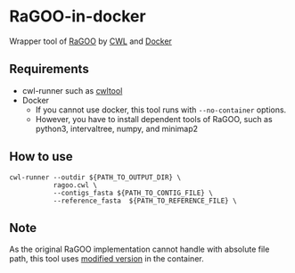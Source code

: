 # RaGOO-in-docker
Wrapper tool of [RaGOO](https://github.com/malonge/RaGOO) by [CWL](https://github.com/common-workflow-language/common-workflow-language) and [Docker](https://www.docker.com)

## Requirements

* cwl-runner such as [cwltool](https://github.com/common-workflow-language/cwltool)
* Docker
    * If you cannot use docker, this tool runs with ```--no-container``` options.
    * However, you have to install dependent tools of RaGOO, such as python3, intervaltree, numpy, and minimap2


## How to use

```
cwl-runner --outdir ${PATH_TO_OUTPUT_DIR} \
           ragoo.cwl \
           --contigs_fasta ${PATH_TO_CONTIG_FILE} \
           --reference_fasta  ${PATH_TO_REFERENCE_FILE} \
```

## Note

As the original RaGOO implementation cannot handle with absolute file path, this tool uses [modified version](https://github.com/TaskeHAMANO/RaGOO) in the container.
